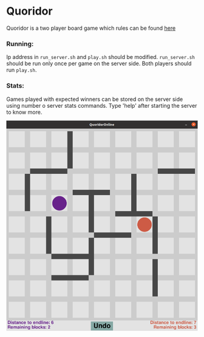 # Quoridor

Quoridor is a two player board game which rules can be found [here](https://en.wikipedia.org/wiki/Quoridor)


### Running:

Ip address in `run_server.sh` and `play.sh` should be modified.
`run_server.sh` should be run only once per game on the server side. 
Both players should run `play.sh`.

### Stats:

Games played with expected winners can be stored on the server side using
number o server stats commands. Type 'help' after starting the server 
to know more.

![Screenshot](pic/pic.png)
